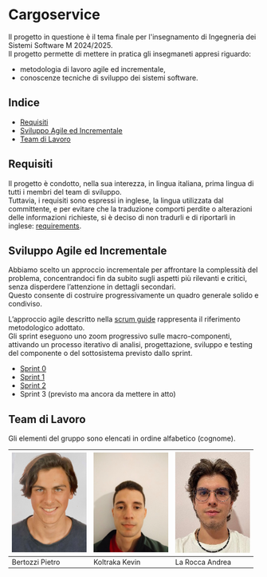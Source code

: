 # Cargoservice

Il progetto in questione è il tema finale per l'insegnamento di Ingegneria dei Sistemi Software M 2024/2025.  
Il progetto permette di mettere in pratica gli insegmaneti appresi riguardo:
- metodologia di lavoro agile ed incrementale,
- conoscenze tecniche di sviluppo dei sistemi software.

## Indice

- [Requisiti](#requisiti)
- [Sviluppo Agile ed Incrementale](#sviluppo-agile-ed-incrementale)
- [Team di Lavoro](#team-di-lavoro)

## Requisiti

Il progetto è condotto, nella sua interezza, in lingua italiana, prima lingua di tutti i membri del team di sviluppo.  
Tuttavia, i requisiti sono espressi in inglese, la lingua utilizzata dal committente, e per evitare che la traduzione comporti perdite o alterazioni delle informazioni richieste, si è deciso di non tradurli e di riportarli in inglese: [requirements](requirements).

## Sviluppo Agile ed Incrementale

Abbiamo scelto un approccio incrementale per affrontare la complessità del problema, concentrandoci fin da subito sugli aspetti più rilevanti e critici, senza disperdere l’attenzione in dettagli secondari.  
Questo consente di costruire progressivamente un quadro generale solido e condiviso.

L’approccio agile descritto nella [scrum guide](https://scrumguides.org/) rappresenta il riferimento metodologico adottato.  
Gli sprint eseguono uno zoom progressivo sulle macro-componenti, attivando un processo iterativo di analisi, progettazione, sviluppo e testing del componente o del sottosistema previsto dallo sprint.

- [Sprint 0](sprint0)
- [Sprint 1](sprint1)
- [Sprint 2](sprint2)
- Sprint 3 (previsto ma ancora da mettere in atto)

## Team di Lavoro

Gli elementi del gruppo sono elencati in ordine alfabetico (cognome).

| <img src="team/pietro.jpg" width="150"/> | <img src="team/kevin.jpg" width="150"/> | <img src="team/andrea.jpg" width="150"/> |
|-----------------------|-----------------------|-----------------------|
| Bertozzi Pietro       | Koltraka Kevin        | La Rocca Andrea       |